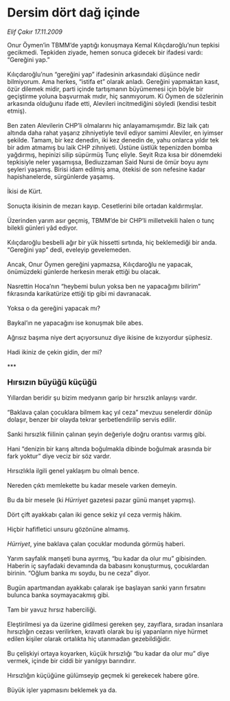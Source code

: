 # Dersim dört dağ içinde

*Elif Çakır 17.11.2009*

<div class="taraf_structure_2col_1zq">
<div class="margen_n">



 <p>Onur Öymen’in TBMM’de yaptığı konuşmaya Kemal Kılıçdaroğlu’nun tepkisi gecikmedi. Tepkiden ziyade, hemen sonuca gidecek bir ifadesi vardı: “Gereğini yap.” <br/><br/>Kılıçdaroğlu’nun “gereğini yap” ifadesinin arkasındaki düşünce nedir bilmiyorum. Ama herkes, “istifa et” olarak anladı. Gereğini yapmaktan kasıt, özür dilemek midir, parti içinde tartışmanın büyümemesi için böyle bir geçiştirme yoluna başvurmak mıdır, hiç sanmıyorum. Ki Öymen de sözlerinin arkasında olduğunu ifade etti, Alevileri incitmediğini söyledi (kendisi tesbit etmiş). <br/><br/>Ben zaten Alevilerin CHP’li olmalarını hiç anlayamamışımdır. Biz laik çatı altında daha rahat yaşarız zihniyetiyle tevil ediyor samimi Aleviler, en iyimser şekilde. Tamam, bir kez denedin, iki kez denedin de, yahu onlarca yıldır tek bir adım atmamış bu laik CHP zihniyeti. Üstüne üstlük tepenizden bomba yağdırmış, hepinizi silip süpürmüş Tunç eliyle. Seyit Rıza kısa bir dönemdeki tepkisiyle neler yaşamışsa, Bediuzzaman Said Nursi de ömür boyu aynı şeyleri yaşamış. Birisi idam edilmiş ama, ötekisi de son nefesine kadar hapishanelerde, sürgünlerde yaşamış. <br/><br/>İkisi de Kürt. <br/><br/>Sonuçta ikisinin de mezarı kayıp. Cesetlerini bile ortadan kaldırmışlar. <br/><br/>Üzerinden yarım asır geçmiş, TBMM’de bir CHP’li milletvekili halen o tunç bilekli günleri yâd ediyor. <br/><br/>Kılıçdaroğlu besbelli ağır bir yük hissetti sırtında, hiç beklemediği bir anda. “Gereğini yap” dedi, eveleyip gevelemeden. <br/><br/>Ancak, Onur Öymen gereğini yapmazsa, Kılıçdaroğlu ne yapacak, önümüzdeki günlerde herkesin merak ettiği bu olacak. <br/><br/>Nasrettin Hoca’nın “heybemi bulun yoksa ben ne yapacağımı bilirim” fıkrasında karikatürize ettiği tip gibi mi davranacak. <br/><br/>Yoksa o da gereğini yapacak mı? <br/><br/>Baykal’ın ne yapacağını ise konuşmak bile abes. <br/><br/>Ağrısız başıma niye dert açıyorsunuz diye ikisine de kızıyordur şüphesiz. <br/><br/>Hadi ikiniz de çekin gidin, der mi? <br/><br/>***<br/><br/><font size="4"><strong>Hırsızın büyüğü küçüğü <br/></strong></font><br/>Yıllardan beridir şu bizim medyanın garip bir hırsızlık anlayışı vardır. <br/><br/>“Baklava çalan çocuklara bilmem kaç yıl ceza” mevzuu senelerdir dönüp dolaşır, benzer bir olayda tekrar şerbetlendirilip servis edilir. <br/><br/>Sanki hırsızlık fiilinin çalınan şeyin değeriyle doğru orantısı varmış gibi. <br/><br/>Hani “denizin bir karış altında boğulmakla dibinde boğulmak arasında bir fark yoktur” diye veciz bir söz vardır. <br/><br/>Hırsızlıkla ilgili genel yaklaşım bu olmalı bence. <br/><br/>Nereden çıktı memlekette bu kadar mesele varken demeyin. <br/><br/>Bu da bir mesele (ki <i>Hürriyet</i> gazetesi pazar günü manşet yapmış). <br/><br/>Dört çift ayakkabı çalan iki gence sekiz yıl ceza vermiş hâkim. <br/><br/>Hiçbir hafifletici unsuru gözönüne almamış.<i> <br/><br/>Hürriyet</i>, yine baklava çalan çocuklar modunda görmüş haberi. <br/><br/>Yarım sayfalık manşeti buna ayırmış, “bu kadar da olur mu” gibisinden. Haberin iç sayfadaki devamında da babasını konuşturmuş, çocuklardan birinin. “Oğlum banka mı soydu, bu ne ceza” diyor. <br/><br/>Bugün apartmandan ayakkabı çalarak işe başlayan sanki yarın fırsatını bulunca banka soymayacakmış gibi. <br/><br/>Tam bir yavuz hırsız haberciliği. <br/><br/>Eleştirilmesi ya da üzerine gidilmesi gereken şey, zayıflara, sıradan insanlara hırsızlığın cezası verilirken, kravatlı olarak bu işi yapanların niye hürmet edilen kişiler olarak ortalıkta hiç utanmadan gezebildiğidir. <br/><br/>Bu çelişkiyi ortaya koyarken, küçük hırsızlığı “bu kadar da olur mu” diye vermek, içinde bir ciddi bir yanılgıyı barındırır. <br/><br/>Hırsızlığın küçüğüne gülümseyip geçmek ki gerekecek habere göre. <br/><br/>Büyük işler yapmasını beklemek ya da.</p>
<br/>
<br/>
<br/>



<br/>


<div id="taraf_not">
</div>

</div>


</div>

